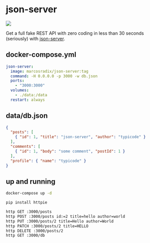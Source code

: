 json-server
===========

![](https://badge.imagelayers.io/vimagick/json-server:latest.svg)

Get a full fake REST API with zero coding in less than 30 seconds (seriously) with [json-server][1].

## docker-compose.yml

```yaml
json-server:
  image: marcosradix/json-server:tag
  command: -H 0.0.0.0 -p 3000 -w db.json
  ports:
    - "3000:3000"
  volumes:
    - ./data:/data
  restart: always
```

## data/db.json

```json
{
  "posts": [
    { "id": 1, "title": "json-server", "author": "typicode" }
  ],
  "comments": [
    { "id": 1, "body": "some comment", "postId": 1 }
  ],
  "profile": { "name": "typicode" }
}
```

## up and running

```bash
docker-compose up -d

pip install httpie

http GET :3000/posts
http POST :3000/posts id:=2 title=hello author=world
http PUT :3000/posts/2 title=Hello author=World
http PATCH :3000/posts/2 title=HELLO
http DELETE :3000/posts/2
http GET :3000/db
```

[1]: https://github.com/typicode/json-server
